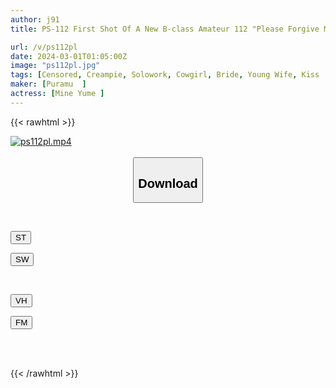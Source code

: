 ```yaml
---
author: j91
title: PS-112 First Shot Of A New B-class Amateur 112 "Please Forgive Me...you." Yume, 24 Years Old, Works At A Roadside Station. Her Specialty Is Cowgirl! ! A Kanazawa Beauty Who Loves Sex But Is Secretive! ! A Dangerous Series Of Hip Movements! I Can't Stand This Gap! Mion Yume

url: /v/ps112pl
date: 2024-03-01T01:05:00Z
image: "ps112pl.jpg"
tags: [Censored, Creampie, Solowork, Cowgirl, Bride, Young Wife, Kiss	]
maker: [Puramu  ]
actress: [Mine Yume ]
---
```



{{< rawhtml >}}

<div class="video" data-videoid="DaGKwYQLlBSkjVa">
    <a href="javascript:;">
        <img src="/v/ps112pl/ps112pl.jpg" width="WIDTH" height="HEIGHT" alt="ps112pl.mp4" loading="lazy">
    </a>
</div>

<script type="text/javascript" src="https://j91.asia/asset/on-demand-st.js"></script>

<br>
  <link rel="stylesheet" href="https://j91.asia/asset/bs5.css">
  
  <center>
  <button class="btn btn-primary" type="button" data-bs-toggle="collapse" data-bs-target=".multi-collapse" aria-expanded="false" aria-controls="multiCollapseExample1 multiCollapseExample2"><h2>Download</h2></button></center>
</p>
<div class="row">
  <div class="col">
    <div class="collapse multi-collapse" id="multiCollapseExample1">
      <div class="card card-body">
	      	      <br>
<div class="buttons">  
<p><a href="https://streamtape.to/v/DaGKwYQLlBSkjVa" target="_blank"><button class="btn-hover color-3"><i class="fa fa-download"></i> ST</button></a></p>
<p><a href="https://cdnwish.com/pfkxunmjocbd" target="_blank"><button class="btn-hover color-2"><i class="fa fa-download"></i> SW</button></a></p></div>
    </div>
  </div>
</div>
  <div class="col">
    <div class="collapse multi-collapse" id="multiCollapseExample2">
      <div class="card card-body">
	      <br>
<div class="buttons">
<p><a href="https://vidhidepro.com/f/fy2z5jwe8gql"><button class="btn-hover color-9"><i class="fa fa-download"></i> VH</button></a></p>
<p><a href="https://filemoon.sx/d/v5tm6kznbnsd"><button class="btn-hover color-8"><i class="fa fa-download"></i> FM</button></a></p></div>
<br><br>
      </div>
    </div>
  </div>
</div>

{{< /rawhtml >}}